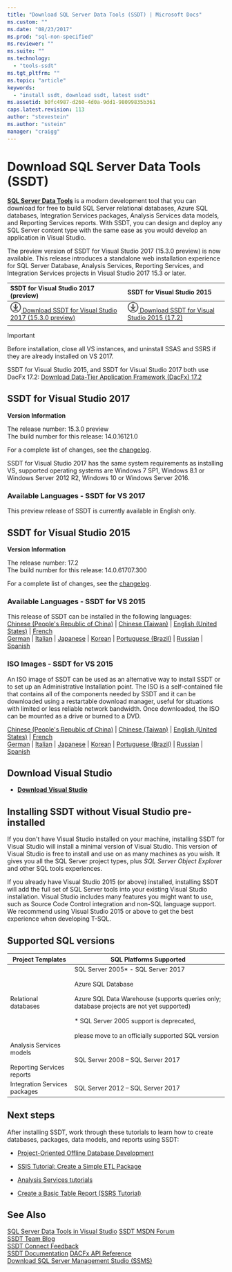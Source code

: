 ```yaml
---
title: "Download SQL Server Data Tools (SSDT) | Microsoft Docs"
ms.custom: ""
ms.date: "08/23/2017"
ms.prod: "sql-non-specified"
ms.reviewer: ""
ms.suite: ""
ms.technology: 
  - "tools-ssdt"
ms.tgt_pltfrm: ""
ms.topic: "article"
keywords: 
  - "install ssdt, download ssdt, latest ssdt"
ms.assetid: b0fc4987-d260-4d0a-9dd1-98099835b361
caps.latest.revision: 113
author: "stevestein"
ms.author: "sstein"
manager: "craigg"
---
```

# Download SQL Server Data Tools (SSDT)

**[SQL Server Data Tools](https://msdn.microsoft.com/library/hh272686(v=vs.103).aspx)** is a modern development tool that you can download for free to build SQL Server relational databases, Azure SQL databases, Integration Services packages, Analysis Services data models, and Reporting Services reports. With SSDT, you can design and deploy any SQL Server content type with the same ease as you would develop an application in Visual Studio. 

The preview version of SSDT for Visual Studio 2017 (15.3.0 preview) is now available. This release introduces a standalone web installation experience for SQL Server Database, Analysis Services, Reporting Services, and Integration Services projects in Visual Studio 2017 15.3 or later.

| SSDT for Visual Studio 2017 (preview) | SSDT for Visual Studio 2015 | 
|:--|:--|
|[![download](../ssdt/media/download.png) Download SSDT for Visual Studio 2017 (15.3.0 preview) ](https://go.microsoft.com/fwlink/?linkid=853836) | [![download](../ssdt/media/download.png) Download SSDT for Visual Studio 2015 (17.2)](https://go.microsoft.com/fwlink/?linkid=852922)|
|||

> [!IMPORTANT]
> Before installation, close all VS instances, and uninstall SSAS and SSRS if they are already installed on VS 2017.
> 


SSDT for Visual Studio 2015, and SSDT for Visual Studio 2017 both use DacFx 17.2: [Download Data-Tier Application Framework (DacFx) 17.2](https://www.microsoft.com/download/details.aspx?id=55713)



## SSDT for Visual Studio 2017
**Version Information**  
  
The release number: 15.3.0 preview  
The build number for this release: 14.0.16121.0

For a complete list of changes, see the [changelog](changelog-for-sql-server-data-tools-ssdt.md).

SSDT for Visual Studio 2017 has the same system requirements as installing VS, supported operating systems are Windows 7 SP1, Windows 8.1 or Windows Server 2012 R2, Windows 10 or Windows Server 2016.  

### Available Languages - SSDT for VS 2017
  
 This preview release of SSDT is currently available in English only.



## SSDT for Visual Studio 2015
**Version Information**  
  
The release number: 17.2  
The build number for this release: 14.0.61707.300
  
For a complete list of changes, see the [changelog](changelog-for-sql-server-data-tools-ssdt.md).

### Available Languages - SSDT for VS 2015
  
 This release of SSDT can be installed in the following languages:  
[Chinese (People's Republic of China)]( https://go.microsoft.com/fwlink/?linkid=852922&clcid=0x804) | 
[Chinese (Taiwan)]( https://go.microsoft.com/fwlink/?linkid=852922&clcid=0x404) | 
[English (United States)]( https://go.microsoft.com/fwlink/?linkid=852922&clcid=0x409) | 
[French]( https://go.microsoft.com/fwlink/?linkid=852922&clcid=0x40c)  
[German]( https://go.microsoft.com/fwlink/?linkid=852922&clcid=0x407) | 
[Italian]( https://go.microsoft.com/fwlink/?linkid=852922&clcid=0x410) | 
[Japanese]( https://go.microsoft.com/fwlink/?linkid=852922&clcid=0x411) | 
[Korean]( https://go.microsoft.com/fwlink/?linkid=852922&clcid=0x412) | 
[Portuguese (Brazil)]( https://go.microsoft.com/fwlink/?linkid=852922&clcid=0x416) | 
[Russian]( https://go.microsoft.com/fwlink/?linkid=852922&clcid=0x419) | 
[Spanish]( https://go.microsoft.com/fwlink/?linkid=852922&clcid=0x40a)  

### ISO Images - SSDT for VS 2015

An ISO image of SSDT can be used as an alternative way to install SSDT or to set up an Administrative Installation point. The ISO is a self-contained file that contains all of the components needed by SSDT and it can be downloaded using a restartable download manager, useful for situations with limited or less reliable network bandwidth. Once downloaded, the ISO can be mounted as a drive or burned to a DVD.

[Chinese (People's Republic of China)]( https://go.microsoft.com/fwlink/?linkid=852942&clcid=0x804) |
[Chinese (Taiwan)]( https://go.microsoft.com/fwlink/?linkid=852942&clcid=0x404) |
[English (United States)]( https://go.microsoft.com/fwlink/?linkid=852942&clcid=0x409) |
[French]( https://go.microsoft.com/fwlink/?linkid=852942&clcid=0x40c)  
[German]( https://go.microsoft.com/fwlink/?linkid=852942&clcid=0x407) |
[Italian]( https://go.microsoft.com/fwlink/?linkid=852942&clcid=0x410) |
[Japanese]( https://go.microsoft.com/fwlink/?linkid=852942&clcid=0x411) |
[Korean]( https://go.microsoft.com/fwlink/?linkid=852942&clcid=0x412) |
[Portuguese (Brazil)]( https://go.microsoft.com/fwlink/?linkid=852942&clcid=0x416) |
[Russian]( https://go.microsoft.com/fwlink/?linkid=852942&clcid=0x419) |
[Spanish]( https://go.microsoft.com/fwlink/?linkid=852942&clcid=0x40a)


## Download Visual Studio

* [**Download Visual Studio**](https://www.visualstudio.com/downloads)

## Installing SSDT without Visual Studio pre-installed

If you don't have Visual Studio installed on your machine, installing SSDT for Visual Studio will install a minimal version of Visual Studio. This version of Visual Studio is free to install and use on as many machines as you wish. It gives you all the SQL Server project types, plus *SQL Server Object Explorer* and other SQL tools experiences.

If you already have Visual Studio 2015 (or above) installed, installing SSDT will add the full set of SQL Server tools into your existing Visual Studio installation. Visual Studio includes many features you might want to use, such as Source Code Control integration and non-SQL language support. We recommend using Visual Studio 2015 or above to get the best experience when developing T-SQL.


## Supported SQL versions
  
|Project Templates|SQL Platforms Supported|  
|-------------------|--------------------|  
Relational databases|  SQL Server 2005* - SQL Server 2017 <br /><br />Azure SQL Database<br /><br />Azure SQL Data Warehouse (supports queries only; database projects are not yet supported)<br /><br />  * SQL Server 2005 support is deprecated,<br /><br /> please move to an officially supported SQL version|
  |Analysis Services models<br /><br />Reporting Services reports | SQL Server 2008 – SQL Server 2017|
  |Integration Services packages| SQL Server 2012 – SQL Server 2017    |
  
## Next steps  
After installing SSDT, work through these tutorials to learn how to create databases, packages, data models, and reports using SSDT:  
  
-   [Project-Oriented Offline Database Development](https://msdn.microsoft.com/library/hh272702(v=vs.103).aspx)  
  
-   [SSIS Tutorial: Create a Simple ETL Package](https://msdn.microsoft.com/library/ms169917.aspx)  
  
-   [Analysis Services tutorials](https://msdn.microsoft.com/library/hh231701.aspx)  
  
-   [Create a Basic Table Report (SSRS Tutorial)](https://msdn.microsoft.com/library/ms167305.aspx)  
  



## See Also  
[SQL Server Data Tools in Visual Studio](https://msdn.microsoft.com/library/hh272686(v=vs.103).aspx)  
[SSDT MSDN Forum](https://social.msdn.microsoft.com/Forums/sqlserver/home?forum=ssdt)  
[SSDT Team Blog](http://blogs.msdn.com/b/ssdt/)  
[SSDT Connect Feedback](https://connect.microsoft.com/SQLServer/Feedback)  
[SSDT Documentation](https://msdn.microsoft.com/library/hh272686(v=vs.103).aspx)  
[DACFx API Reference](https://msdn.microsoft.com/library/dn645454.aspx)  
[Download SQL Server Management Studio (SSMS)](../ssms/download-sql-server-management-studio-ssms.md)  
